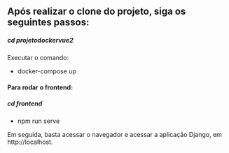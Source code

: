 
## Após realizar o clone do projeto, siga os seguintes passos:


##### cd projetodockervue2

Executar o comando: 

* docker-compose up

#### Para rodar o frontend:

##### cd frontend

* npm run serve

Em seguida, basta acessar o navegador e acessar a aplicação Django, em http://localhost.
